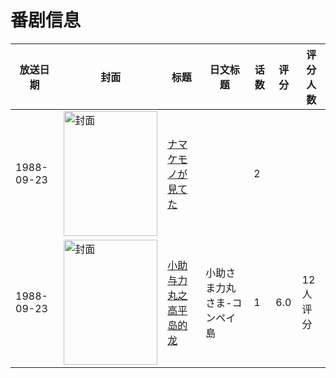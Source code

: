 # 番剧信息

|放送日期|封面|标题|日文标题|话数|评分|评分人数|
|---|---|---|---|---|---|---|
|1988-09-23|<img src="https://lain.bgm.tv/pic/cover/c/56/49/324731_Ps925.jpg" alt="封面" style="width:150px;height:200px;object-fit:cover;">|[ナマケモノが見てた](https://bangumi.tv/subject/324731)||2|||
|1988-09-23|<img src="https://lain.bgm.tv/pic/cover/c/8c/4c/112658_9TTdO.jpg" alt="封面" style="width:150px;height:200px;object-fit:cover;">|[小助与力丸之高平岛的龙](https://bangumi.tv/subject/112658)|小助さま力丸さま-コンペイ島|1|6.0|12人评分|

